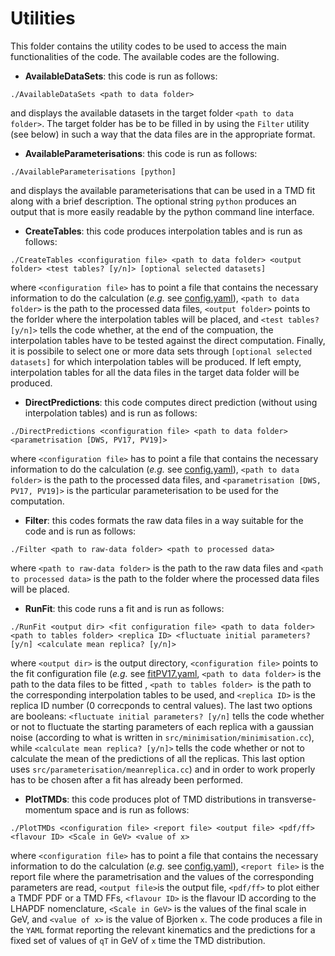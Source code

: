 # Utilities

This folder contains the utility codes to be used to access the main functionalities of the code. The available codes are
the following.

- **AvailableDataSets**: this code is run as follows:
```Shell
./AvailableDataSets <path to data folder>
```
and displays the available datasets in the target folder ```<path to data folder>```. The target folder has be to be filled in by using the ```Filter``` utility (see below) in such a way that the data files are in the appropriate format.

- **AvailableParameterisations**: this code is run as follows:
```Shell
./AvailableParameterisations [python]
```
and displays the available parameterisations that can be used in a TMD fit along with a brief description. The optional string ```python``` produces an output that is more easily readable by the python command line interface.

- **CreateTables**: this code produces interpolation tables and is run as follows:
```Shell
./CreateTables <configuration file> <path to data folder> <output folder> <test tables? [y/n]> [optional selected datasets]
```
where ```<configuration file>``` has to point a file that contains the necessary information to do the calculation (*e.g.* see [config.yaml](../cards/config.yaml)), ```<path to data folder>``` is the path to the processed data files, ```<output folder>``` points to the forlder where the interpolation tables will be placed, and ```<test tables? [y/n]>``` tells the code whether, at the end of the compuation, the interpolation tables have to be tested against the direct computation. Finally, it is possibile to select one or more data sets through ```[optional selected datasets]``` for which interpolation tables will be produced. If left empty, interpolation tables for all the data files in the target data folder will be produced.

- **DirectPredictions**: this code computes direct prediction (without using interpolation tables) and is run as follows:
```Shell
./DirectPredictions <configuration file> <path to data folder> <parametrisation [DWS, PV17, PV19]>
```
where ```<configuration file>``` has to point a file that contains the necessary information to do the calculation (*e.g.* see [config.yaml](../cards/config.yaml)), ```<path to data folder>``` is the path to the processed data files, and ```<parametrisation [DWS, PV17, PV19]>``` is the particular parameterisation to be used for the computation.

- **Filter**: this codes formats the raw data files in a way suitable for the code and is run as follows:
```Shell
./Filter <path to raw-data folder> <path to processed data>
```
where ```<path to raw-data folder>``` is the path to the raw data files and ```<path to processed data>``` is the path to the folder where the processed data files will be placed.

- **RunFit**: this code runs a fit and is run as follows:
```Shell
./RunFit <output dir> <fit configuration file> <path to data folder> <path to tables folder> <replica ID> <fluctuate initial parameters? [y/n] <calculate mean replica? [y/n]>
```
where ```<output dir>``` is the output directory, ```<configuration file>``` points to the fit configuration file (*e.g.* see [fitPV17.yaml](../cards/fitPV17.yaml), ```<path to data folder>``` is the path to the data files to be fitted , ```<path to tables folder> ```is the path to the corresponding interpolation tables to be used, and ```<replica ID>``` is the replica ID number (0 correcponds to central values). The last two options are booleans: ```<fluctuate initial parameters? [y/n]``` tells the code whether or not to fluctuate the starting parameters of each replica with a gaussian noise (according to what is written in ```src/minimisation/minimisation.cc```), while ```<calculate mean replica? [y/n]>``` tells the code whether or not to calculate the mean of the predictions of all the replicas. This last option uses ```src/parameterisation/meanreplica.cc```) and in order to work properly has to be chosen after a fit has already been performed.

- **PlotTMDs**: this code produces plot of TMD distributions in transverse-momentum space and is run as follows:
```Shell
./PlotTMDs <configuration file> <report file> <output file> <pdf/ff> <flavour ID> <Scale in GeV> <value of x>
```
where ```<configuration file>``` has to point a file that contains the necessary information to do the calculation (*e.g.* see [config.yaml](../cards/config.yaml)),  ```<report file>``` is the report file where the parametrisation and the values of the corresponding parameters are read, ```<output file>```is the output file, ```<pdf/ff>``` to plot either a TMDF PDF or a TMD FFs, ```<flavour ID>``` is the flavour ID according to the LHAPDF nomenclature, ```<Scale in GeV>``` is the values of the final scale in GeV,  and ```<value of x>``` is the value of Bjorken ```x```. The code produces a file in the ```YAML``` format reporting the relevant kinematics and the predictions for a fixed set of values of ```qT``` in GeV of ```x``` time the TMD distribution.
